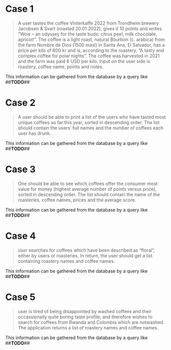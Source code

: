# Case 1

> A user tastes the coffee Vinterkaffe 2022 from Trondheim brewery Jacobsen & Svart (roasted 20.01.2022), gives it 10 points and writes “Wow – an odyssey for the taste buds: citrus peel, milk chocolate, apricot!”. The coffee is a light roast, natural Bourbon (c. arabica) from the farm Nombre de Dios (1500 masl) in Santa Ana, El Salvador, has a price per kilo of 600 kr and is, according to the roastery, “A tasty and complex coffee for polar nights”. The coffee was harvested in 2021 and the farm was paid 8 USD per kilo. Input on the user side is roastery, coffee name, points and notes.

This information can be gathered from the database by a query like ##**TODO**##

# Case 2

>A user should be able to print a list of the users who have tasted most unique coffees so far this year, sorted in descending order. The list should contain the users’ full names and the number of coffees each user has drunk.

This information can be gathered from the database by a query like ##**TODO**##

# Case 3

> One should be able to see which coffees offer the consumer most value for money (highest average number of points versus price), sorted in descending order. The list should contain the name of the roasteries, coffee names, prices and the average score.

This information can be gathered from the database by a query like ##**TODO**##

# Case 4

>  user searches for coffees which have been described as “floral”, either by users or roasteries. In return, the user should get a list containing roastery names and coffee names.

This information can be gathered from the database by a query like ##**TODO**##

# Case 5

>  user is tired of being disappointed by washed coffees and their occassionally quite boring taste profile, and therefore wishes to search for coffees from Rwanda and Colombia which are notwashed. The application returns a list of roastery names and coffee names.

This information can be gathered from the database by a query like ##**TODO**##